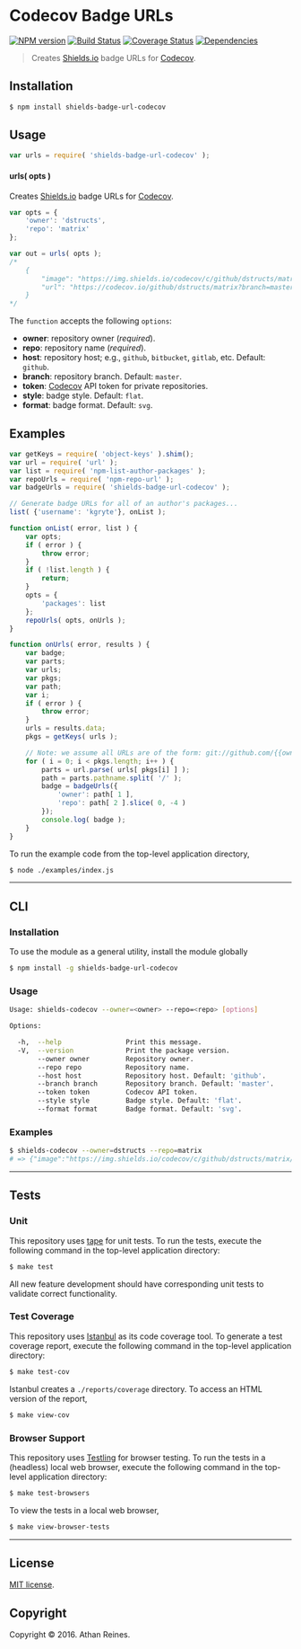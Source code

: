 Codecov Badge URLs
===
[![NPM version][npm-image]][npm-url] [![Build Status][build-image]][build-url] [![Coverage Status][coverage-image]][coverage-url] [![Dependencies][dependencies-image]][dependencies-url]

> Creates [Shields.io][shields] badge URLs for [Codecov][codecov].


## Installation

``` bash
$ npm install shields-badge-url-codecov
```


## Usage

``` javascript
var urls = require( 'shields-badge-url-codecov' );
```

#### urls( opts )

Creates [Shields.io][shields] badge URLs for [Codecov][codecov].

``` javascript
var opts = {
	'owner': 'dstructs',
	'repo': 'matrix'
};

var out = urls( opts );
/*
	{
		"image": "https://img.shields.io/codecov/c/github/dstructs/matrix/master.svg?style=flat",
		"url": "https://codecov.io/github/dstructs/matrix?branch=master"
	}
*/ 
```

The `function` accepts the following `options`:
*	__owner__: repository owner (*required*).
*	__repo__: repository name (*required*).
*	__host__: repository host; e.g., `github`, `bitbucket`, `gitlab`, etc. Default: `github`.
*	__branch__: repository branch. Default: `master`.
*	__token__: [Codecov][codecov] API token for private repositories.
*	__style__: badge style. Default: `flat`.
*	__format__: badge format. Default: `svg`.


## Examples

``` javascript
var getKeys = require( 'object-keys' ).shim();
var url = require( 'url' );
var list = require( 'npm-list-author-packages' );
var repoUrls = require( 'npm-repo-url' );
var badgeUrls = require( 'shields-badge-url-codecov' );

// Generate badge URLs for all of an author's packages...
list( {'username': 'kgryte'}, onList );

function onList( error, list ) {
	var opts;
	if ( error ) {
		throw error;
	}
	if ( !list.length ) {
		return;
	}
	opts = {
		'packages': list
	};
	repoUrls( opts, onUrls );
}

function onUrls( error, results ) {
	var badge;
	var parts;
	var urls;
	var pkgs;
	var path;
	var i;
	if ( error ) {
		throw error;
	}
	urls = results.data;
	pkgs = getKeys( urls );

	// Note: we assume all URLs are of the form: git://github.com/{{owner}}/{{repo}}.git
	for ( i = 0; i < pkgs.length; i++ ) {
		parts = url.parse( urls[ pkgs[i] ] );
		path = parts.pathname.split( '/' );
		badge = badgeUrls({
			'owner': path[ 1 ],
			'repo': path[ 2 ].slice( 0, -4 )
		});
		console.log( badge );
	}
}
```

To run the example code from the top-level application directory,

``` bash
$ node ./examples/index.js
```


---
## CLI

### Installation

To use the module as a general utility, install the module globally

``` bash
$ npm install -g shields-badge-url-codecov
```


### Usage

``` bash
Usage: shields-codecov --owner=<owner> --repo=<repo> [options]

Options:

  -h,  --help                Print this message.
  -V,  --version             Print the package version.
       --owner owner         Repository owner.
       --repo repo           Repository name.
       --host host           Repository host. Default: 'github'.
       --branch branch       Repository branch. Default: 'master'.
       --token token         Codecov API token.
       --style style         Badge style. Default: 'flat'.
       --format format       Badge format. Default: 'svg'.
```


### Examples

``` bash
$ shields-codecov --owner=dstructs --repo=matrix
# => {"image":"https://img.shields.io/codecov/c/github/dstructs/matrix/master.svg?style=flat","url":"https://codecov.io/github/dstructs/matrix?branch=master"}
```


---
## Tests

### Unit

This repository uses [tape][tape] for unit tests. To run the tests, execute the following command in the top-level application directory:

``` bash
$ make test
```

All new feature development should have corresponding unit tests to validate correct functionality.


### Test Coverage

This repository uses [Istanbul][istanbul] as its code coverage tool. To generate a test coverage report, execute the following command in the top-level application directory:

``` bash
$ make test-cov
```

Istanbul creates a `./reports/coverage` directory. To access an HTML version of the report,

``` bash
$ make view-cov
```


### Browser Support

This repository uses [Testling][testling] for browser testing. To run the tests in a (headless) local web browser, execute the following command in the top-level application directory:

``` bash
$ make test-browsers
```

To view the tests in a local web browser,

``` bash
$ make view-browser-tests
```

<!-- [![browser support][browsers-image]][browsers-url] -->


---
## License

[MIT license](http://opensource.org/licenses/MIT).


## Copyright

Copyright &copy; 2016. Athan Reines.


[npm-image]: http://img.shields.io/npm/v/shields-badge-url-codecov.svg
[npm-url]: https://npmjs.org/package/shields-badge-url-codecov

[build-image]: http://img.shields.io/travis/kgryte/shields-badge-url-codecov/master.svg
[build-url]: https://travis-ci.org/kgryte/shields-badge-url-codecov

[coverage-image]: https://img.shields.io/codecov/c/github/kgryte/shields-badge-url-codecov/master.svg
[coverage-url]: https://codecov.io/github/kgryte/shields-badge-url-codecov?branch=master

[dependencies-image]: http://img.shields.io/david/kgryte/shields-badge-url-codecov.svg
[dependencies-url]: https://david-dm.org/kgryte/shields-badge-url-codecov

[dev-dependencies-image]: http://img.shields.io/david/dev/kgryte/shields-badge-url-codecov.svg
[dev-dependencies-url]: https://david-dm.org/dev/kgryte/shields-badge-url-codecov

[github-issues-image]: http://img.shields.io/github/issues/kgryte/shields-badge-url-codecov.svg
[github-issues-url]: https://github.com/kgryte/shields-badge-url-codecov/issues

[tape]: https://github.com/substack/tape
[istanbul]: https://github.com/gotwarlost/istanbul
[testling]: https://ci.testling.com
[codecov]: https://codecov.io
[shields]: http://shields.io/
